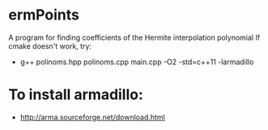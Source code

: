 # ermPoints
A program for finding coefficients of the Hermite interpolation polynomial
If cmake doesn't work, try:
- g++ polinoms.hpp polinoms.cpp main.cpp -O2 -std=c++11 -larmadillo
# To install armadillo:
- http://arma.sourceforge.net/download.html
